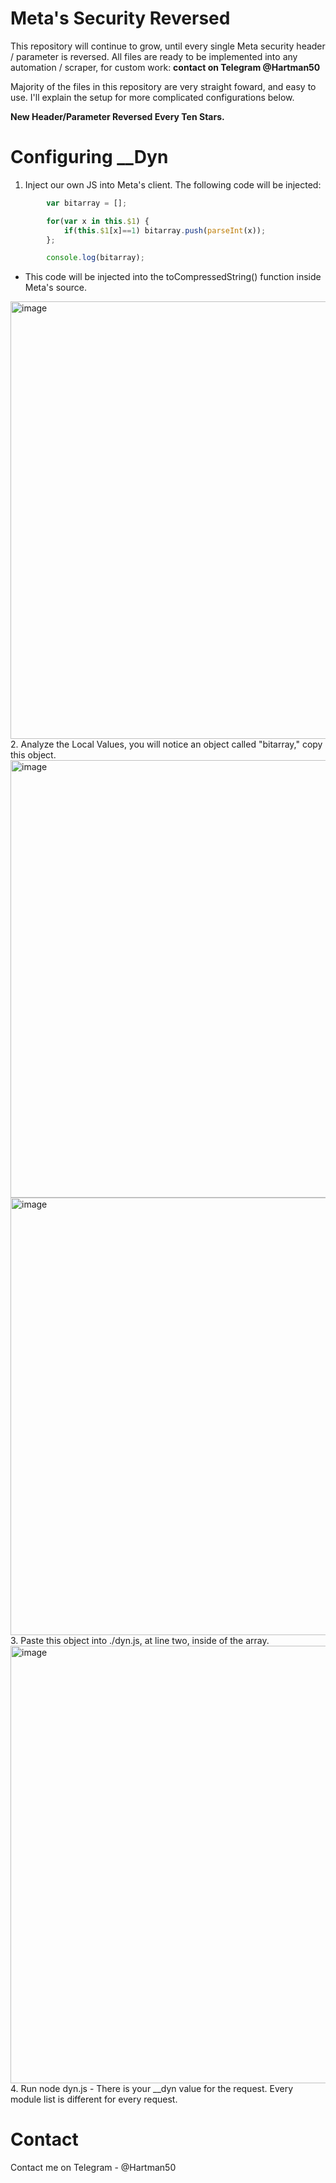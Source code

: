 # Meta's Security Reversed

This repository will continue to grow, until every single Meta security header / parameter is reversed. All files are ready to be implemented into any automation / scraper, for custom work: **contact on Telegram @Hartman50**

Majority of the files in this repository are very straight foward, and easy to use. I'll explain the setup for more complicated configurations below.

**New Header/Parameter Reversed Every Ten Stars.**

# Configuring __Dyn

1. Inject our own JS into Meta's client. The following code will be injected:
```js
        var bitarray = [];

        for(var x in this.$1) {
            if(this.$1[x]==1) bitarray.push(parseInt(x));
        };

        console.log(bitarray);
```
- This code will be injected into the toCompressedString() function inside Meta's source.
<img width="700" alt="image" src="https://media.discordapp.net/attachments/1115622246774472765/1267175007298125857/Screenshot_2024-07-28_at_1.37.35_PM.png?ex=66a7d430&is=66a682b0&hm=be3db7ff2e5e87e907be94aa1dd76418cff641db0532ddd4265f6d74449f6c0c&=&format=webp&quality=lossless&width=1868&height=1088">
2. Analyze the Local Values, you will notice an object called "bitarray," copy this object.
<img width="700" alt="image" src="https://media.discordapp.net/attachments/1115622246774472765/1267175007641931857/Screenshot_2024-07-28_at_1.37.45_PM.png?ex=66a7d430&is=66a682b0&hm=25ea245f6568cf07ed2740f3af89ad74c73d3b81a045546fb1c9551e6c9dd396&=&format=webp&quality=lossless&width=1868&height=1150">
<img width="700" alt="image" src="https://media.discordapp.net/attachments/1115622246774472765/1267175007910625281/Screenshot_2024-07-28_at_1.37.55_PM.png?ex=66a7d430&is=66a682b0&hm=c67879fa6a7b50f0b1bc7c23c2df666a1f80d234550c40d28b563b8574626046&=&format=webp&quality=lossless&width=1868&height=388">
3. Paste this object into ./dyn.js, at line two, inside of the array.
<img width="700" alt="image" src="https://media.discordapp.net/attachments/1115622246774472765/1267175008216682496/Screenshot_2024-07-28_at_1.38.26_PM.png?ex=66a7d430&is=66a682b0&hm=80b4df38d56199e856d3ac4833fc595fa68f844ea7b9baf8261b8d11619caaee&=&format=webp&quality=lossless&width=1204&height=1262">
4. Run node dyn.js - There is your __dyn value for the request. Every module list is different for every request.

# Contact

Contact me on Telegram - @Hartman50
